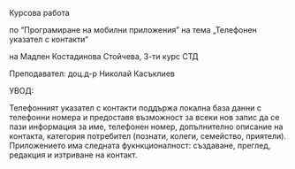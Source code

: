 Курсова работа

по “Програмиране на мобилни приложения” 
на тема 
„Телефонен указател с контакти“

на Мадлен Костадинова Стойчева, 3-ти курс СТД

Преподавател: доц.д-р Николай Касъклиев  

УВОД:

Телефонният указател с контакти поддържа локална база данни с телефонни номера и предоставя възможност за всеки нов запис да се пази информация за име, телефонен номер, допълнително описание на контакта, категория потребител (познати, колеги, семейство, приятели). Приложението има следната фукнкционалност: създаване, преглед, редакция и изтриване на контакт.


 
